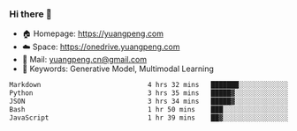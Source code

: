 ### Hi there 👋

- 🏠 Homepage: https://yuangpeng.com
- ☁️ Space: https://onedrive.yuangpeng.com
- 📧 Mail: yuangpeng.cn@gmail.com
- 🌅 Keywords: Generative Model, Multimodal Learning

<!--
**yuangpeng/yuangpeng** is a ✨ _special_ ✨ repository because its `README.md` (this file) appears on your GitHub profile.

Here are some ideas to get you started:

- 🔭 I’m currently working on ...
- 🌱 I’m currently learning ...
- 👯 I’m looking to collaborate on ...
- 🤔 I’m looking for help with ...
- 💬 Ask me about ...
- 📫 How to reach me: ...
- 😄 Pronouns: ...
- ⚡ Fun fact: ...
-->

<!--START_SECTION:waka-->

```txt
Markdown                           4 hrs 32 mins   ███████░░░░░░░░░░░░░░░░░░   28.19 %
Python                             3 hrs 35 mins   █████▓░░░░░░░░░░░░░░░░░░░   22.28 %
JSON                               3 hrs 34 mins   █████▓░░░░░░░░░░░░░░░░░░░   22.16 %
Bash                               1 hr 50 mins    ███░░░░░░░░░░░░░░░░░░░░░░   11.39 %
JavaScript                         1 hr 39 mins    ██▓░░░░░░░░░░░░░░░░░░░░░░   10.25 %
```

<!--END_SECTION:waka-->
